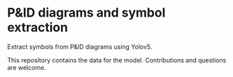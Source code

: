 # P&ID diagrams and symbol extraction

Extract symbols from P&ID diagrams using Yolov5.

This repository contains the data for the model. Contributions and questions are welcome.
